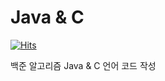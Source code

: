 # Java & C

[![Hits](https://hits.seeyoufarm.com/api/count/incr/badge.svg?url=https%3A%2F%2Fgithub.com%2Fyangjui%2Fhit-counter&count_bg=%23F54A4A&title_bg=%23555555&icon=googlekeep.svg&icon_color=%23FFFFFF&title=hits&edge_flat=false)](https://hits.seeyoufarm.com)


백준 알고리즘 Java & C 언어 코드 작성

